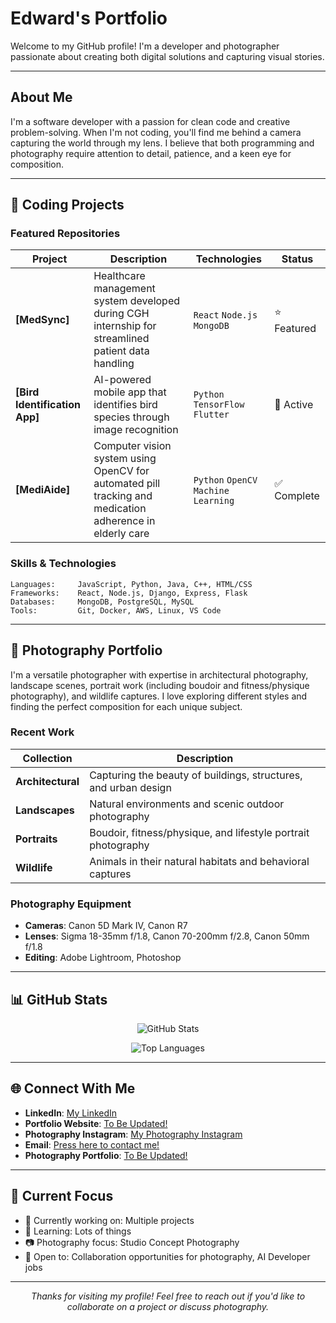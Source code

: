 # Edward's Portfolio

Welcome to my GitHub profile! I'm a developer and photographer passionate about creating both digital solutions and capturing visual stories.

---

## About Me

I'm a software developer with a passion for clean code and creative problem-solving. When I'm not coding, you'll find me behind a camera capturing the world through my lens. I believe that both programming and photography require attention to detail, patience, and a keen eye for composition.

---

## 🚀 Coding Projects

### Featured Repositories

| Project | Description | Technologies | Status |
|---------|-------------|--------------|---------|
| **[MedSync]** | Healthcare management system developed during CGH internship for streamlined patient data handling | `React` `Node.js` `MongoDB` | ⭐ Featured |
| **[Bird Identification App]** | AI-powered mobile app that identifies bird species through image recognition | `Python` `TensorFlow` `Flutter` | 🔄 Active |
| **[MediAide]** | Computer vision system using OpenCV for automated pill tracking and medication adherence in elderly care | `Python` `OpenCV` `Machine Learning` | ✅ Complete |

### Skills & Technologies

```
Languages:     JavaScript, Python, Java, C++, HTML/CSS
Frameworks:    React, Node.js, Django, Express, Flask
Databases:     MongoDB, PostgreSQL, MySQL
Tools:         Git, Docker, AWS, Linux, VS Code
```

---

## 📸 Photography Portfolio

I'm a versatile photographer with expertise in architectural photography, landscape scenes, portrait work (including boudoir and fitness/physique photography), and wildlife captures. I love exploring different styles and finding the perfect composition for each unique subject.

### Recent Work

| Collection | Description | 
|------------|-------------|
| **Architectural** | Capturing the beauty of buildings, structures, and urban design | 
| **Landscapes** | Natural environments and scenic outdoor photography | 
| **Portraits** | Boudoir, fitness/physique, and lifestyle portrait photography | 
| **Wildlife** | Animals in their natural habitats and behavioral captures |

### Photography Equipment
- **Cameras**: Canon 5D Mark IV, Canon R7
- **Lenses**: Sigma 18-35mm f/1.8, Canon 70-200mm f/2.8, Canon 50mm f/1.8
- **Editing**: Adobe Lightroom, Photoshop

---

## 📊 GitHub Stats

<div align="center">
  
![GitHub Stats](https://github-readme-stats.vercel.app/api?username=Birthright00&show_icons=true&theme=dark&count_private=true)

![Top Languages](https://github-readme-stats.vercel.app/api/top-langs/?username=Birthright00&layout=compact&theme=dark)

</div>

---

## 🌐 Connect With Me

- **LinkedIn**: [My LinkedIn](https://www.linkedin.com/in/edward-tang-b33b581a9/)
- **Portfolio Website**: [To Be Updated!](#)
- **Photography Instagram**: [My Photography Instagram](https://www.instagram.com/ed.lenscraft/?hl=en)
- **Email**: [Press here to contact me!](mailto:tang.zj.edward@gmail.com)
- **Photography Portfolio**: [To Be Updated!](#)

---

## 🎯 Current Focus

- 🔭 Currently working on: Multiple projects
- 🌱 Learning: Lots of things
- 📷 Photography focus: Studio Concept Photography
- 💼 Open to: Collaboration opportunities for photography, AI Developer jobs

---

<div align="center">
  <i>Thanks for visiting my profile! Feel free to reach out if you'd like to collaborate on a project or discuss photography.</i>
</div>
